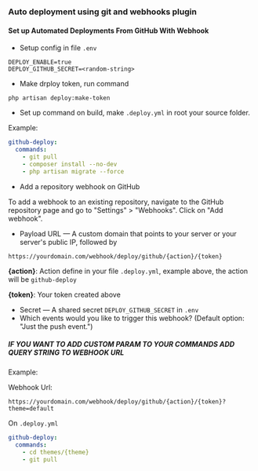 ### Auto deployment using git and webhooks plugin

#### Set up Automated Deployments From GitHub With Webhook

* Setup config in file `.env`
```dotenv
DEPLOY_ENABLE=true
DEPLOY_GITHUB_SECRET=<random-string>
```

* Make drploy token, run command
```shell
php artisan deploy:make-token
```
* Set up command on build, make `.deploy.yml` in root your source folder.

Example:
```yml
github-deploy:
  commands:
    - git pull
    - composer install --no-dev
    - php artisan migrate --force
```

* Add a repository webhook on GitHub

To add a webhook to an existing repository, navigate to the GitHub repository page and go to "Settings" > "Webhooks". Click on "Add webhook".

 - Payload URL — A custom domain that points to your server or your server's public IP, followed by
```
https://yourdomain.com/webhook/deploy/github/{action}/{token}
```

**{action}**: Action define in your file `.deploy.yml`, example above, the action will be `github-deploy`

**{token}**: Your token created above

 - Secret — A shared secret `DEPLOY_GITHUB_SECRET` in `.env`
 - Which events would you like to trigger this webhook? (Default option: "Just the push event.")

##### IF YOU WANT TO ADD CUSTOM PARAM TO YOUR COMMANDS ADD QUERY STRING TO WEBHOOK URL

Example:

Webhook Url:
```
https://yourdomain.com/webhook/deploy/github/{action}/{token}?theme=default
```

On `.deploy.yml`
```yml
github-deploy:
  commands:
    - cd themes/{theme}
    - git pull
```
